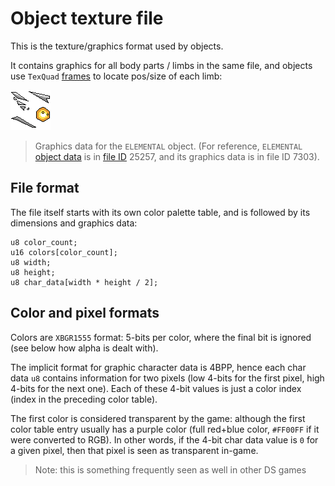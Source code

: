 # Object texture file

This is the texture/graphics format used by objects.

It contains graphics for all body parts / limbs in the same file, and objects use `TexQuad` [frames](object.md) to locate pos/size of each limb:

![img](../assets/img/tex-ELEMENTAL.png)
> Graphics data for the `ELEMENTAL` object. (For reference, `ELEMENTAL` [object data](object.md) is in [file ID](../fs.md) 25257, and its graphics data is in file ID 7303).

## File format

The file itself starts with its own color palette table, and is followed by its dimensions and graphics data:

```
u8 color_count;
u16 colors[color_count];
u8 width;
u8 height;
u8 char_data[width * height / 2];
```

## Color and pixel formats

Colors are `XBGR1555` format: 5-bits per color, where the final bit is ignored (see below how alpha is dealt with).

The implicit format for graphic character data is 4BPP, hence each char data `u8` contains information for two pixels (low 4-bits for the first pixel, high 4-bits for the next one). Each of these 4-bit values is just a color index (index in the preceding color table).

The first color is considered transparent by the game: although the first color table entry usually has a purple color (full red+blue color, `#FF00FF` if it were converted to RGB). In other words, if the 4-bit char data value is `0` for a given pixel, then that pixel is seen as transparent in-game.

> Note: this is something frequently seen as well in other DS games
